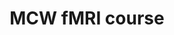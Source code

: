 ---
title: "MCW fMRI course"
project_id: 
conf_date: 2002-09-06
conference_id: ""
presenters:
   - peter_bandettini
summary: "<p>MCW fMRI course, Milwaukee, WI</p>"
file: /assets/presentations/T143.ppt
filename: T143.ppt
layout: presentation
---